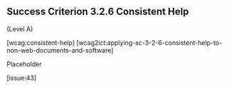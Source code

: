 ## Success Criterion 3.2.6 Consistent Help

(Level A)

[wcag:consistent-help]
[wcag2ict:applying-sc-3-2-6-consistent-help-to-non-web-documents-and-software]

Placeholder

[issue:43]

